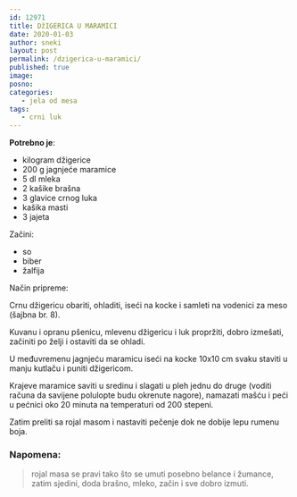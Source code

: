 ```yaml
---
id: 12971
title: DžIGERICA U MARAMICI
date: 2020-01-03
author: sneki
layout: post
permalink: /dzigerica-u-maramici/
published: true
image: 
posno: 
categories:
   - jela od mesa
tags:
   - crni luk
---
```

**Potrebno je**:

* kilogram džigerice 
* 200 g jagnjeće maramice
* 5 dl mleka
* 2 kašike brašna
* 3 glavice crnog luka 
* kašika masti 
* 3 jajeta

Začini:

* so
* biber
* žalfija

Način pripreme:

Crnu džigericu obariti, ohladiti, iseći na kocke i samleti na vodenici za meso (šajbna br. 8). 

Kuvanu i opranu pšenicu, mlevenu džigericu i luk propržiti, dobro izmešati, začiniti po želji i ostaviti da se ohladi. 

U međuvremenu jagnjeću maramicu iseći na kocke 10x10 cm svaku staviti u manju kutlaču i puniti džigericom.

Krajeve maramice saviti u sredinu i slagati u pleh jednu do druge (voditi računa da savijene polulopte budu okrenute nagore), namazati mašću i peći u pećnici oko 20 minuta na temperaturi od 200 stepeni.

Zatim preliti sa rojal masom i nastaviti pečenje dok ne dobije lepu rumenu boja.

### Napomena:
> rojal masa se pravi tako što se umuti posebno belance i žumance, zatim sjedini, doda brašno,
mleko, začin i sve dobro izmuti. 

  

